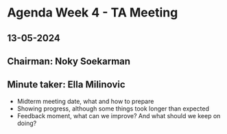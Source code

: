 # Agenda Week 4 - TA Meeting

## 13-05-2024

## Chairman: Noky Soekarman
## Minute taker: Ella Milinovic

- Midterm meeting date, what and how to prepare
- Showing progress, although some things took longer than expected
- Feedback moment, what can we improve? And what should we keep on doing?